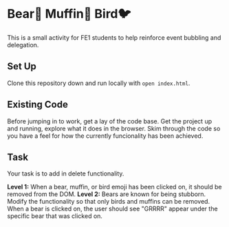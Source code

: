 # Bear🐻 Muffin🧁 Bird🐦

This is a small activity for FE1 students to help reinforce event bubbling and delegation.

## Set Up

Clone this repository down and run locally with `open index.html`.

## Existing Code

Before jumping in to work, get a lay of the code base. Get the project up and running, explore what it does in the browser. Skim through the code so you have a feel for how the currently funcionality has been achieved.

## Task

Your task is to add in delete functionality. 

**Level 1:** When a bear, muffin, or bird emoji has been clicked on, it should be removed from the DOM.
**Level 2:** Bears are known for being stubborn. Modify the functionality so that only birds and muffins can be removed. When a bear is clicked on, the user should see "GRRRR" appear under the specific bear that was clicked on.
